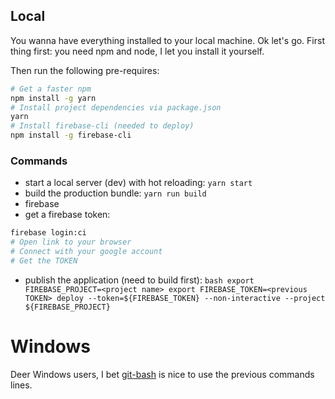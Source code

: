 ## Local
You wanna have everything installed to your local machine.
Ok let's go.
First thing first: you need npm and node, I let you install it yourself.

Then run the following pre-requires:
```bash
# Get a faster npm
npm install -g yarn
# Install project dependencies via package.json
yarn
# Install firebase-cli (needed to deploy)
npm install -g firebase-cli
```

### Commands
  * start a local server (dev) with hot reloading: `yarn start`
  * build the production bundle: `yarn run build`
  * firebase
   * get a firebase token:
   ```bash
   firebase login:ci
   # Open link to your browser
   # Connect with your google account
   # Get the TOKEN
   ```
   * publish the application (need to build first):
    ```bash
    export FIREBASE_PROJECT=<project name>
    export FIREBASE_TOKEN=<previous TOKEN>
    deploy --token=${FIREBASE_TOKEN} --non-interactive --project ${FIREBASE_PROJECT}
    ```

# Windows
Deer Windows users, I bet [git-bash](https://git-for-windows.github.io/) is nice to use the previous commands lines.
